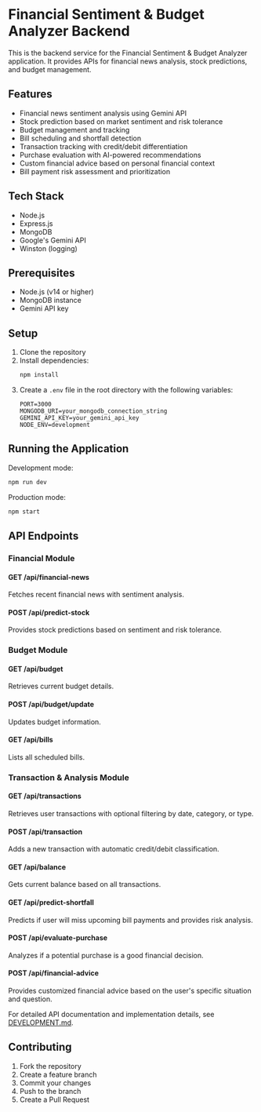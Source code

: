 # Financial Sentiment & Budget Analyzer Backend

This is the backend service for the Financial Sentiment & Budget Analyzer application. It provides APIs for financial news analysis, stock predictions, and budget management.

## Features

- Financial news sentiment analysis using Gemini API
- Stock prediction based on market sentiment and risk tolerance
- Budget management and tracking
- Bill scheduling and shortfall detection
- Transaction tracking with credit/debit differentiation
- Purchase evaluation with AI-powered recommendations
- Custom financial advice based on personal financial context
- Bill payment risk assessment and prioritization

## Tech Stack

- Node.js
- Express.js
- MongoDB
- Google's Gemini API
- Winston (logging)

## Prerequisites

- Node.js (v14 or higher)
- MongoDB instance
- Gemini API key

## Setup

1. Clone the repository
2. Install dependencies:
   ```bash
   npm install
   ```
3. Create a `.env` file in the root directory with the following variables:
   ```
   PORT=3000
   MONGODB_URI=your_mongodb_connection_string
   GEMINI_API_KEY=your_gemini_api_key
   NODE_ENV=development
   ```

## Running the Application

Development mode:
```bash
npm run dev
```

Production mode:
```bash
npm start
```

## API Endpoints

### Financial Module

#### GET /api/financial-news
Fetches recent financial news with sentiment analysis.

#### POST /api/predict-stock
Provides stock predictions based on sentiment and risk tolerance.

### Budget Module

#### GET /api/budget
Retrieves current budget details.

#### POST /api/budget/update
Updates budget information.

#### GET /api/bills
Lists all scheduled bills.

### Transaction & Analysis Module

#### GET /api/transactions
Retrieves user transactions with optional filtering by date, category, or type.

#### POST /api/transaction
Adds a new transaction with automatic credit/debit classification.

#### GET /api/balance
Gets current balance based on all transactions.

#### GET /api/predict-shortfall
Predicts if user will miss upcoming bill payments and provides risk analysis.

#### POST /api/evaluate-purchase
Analyzes if a potential purchase is a good financial decision.

#### POST /api/financial-advice
Provides customized financial advice based on the user's specific situation and question.

For detailed API documentation and implementation details, see [DEVELOPMENT.md](DEVELOPMENT.md).

## Contributing

1. Fork the repository
2. Create a feature branch
3. Commit your changes
4. Push to the branch
5. Create a Pull Request